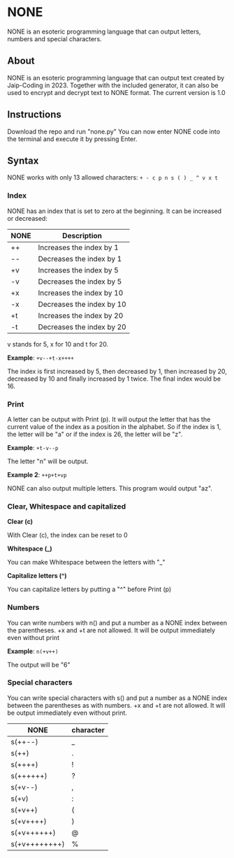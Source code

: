 # NONE
NONE is an esoteric programming language that can output letters, numbers and special characters.

## About
NONE is an esoteric programming language that can output text created by Jaip-Coding in 2023. Together with the included generator, it can also be used to encrypt and decrypt text to NONE format. The current version is 1.0

## Instructions
Download the repo and run "none.py" You can now enter NONE code into the terminal and execute it by pressing Enter.

## Syntax
NONE works with only 13 allowed characters: ```+ - c p n s ( ) _ ^ v x t```

### Index
NONE has an index that is set to zero at the beginning. It can be increased or decreased:

| NONE | Description |
| ------------- | ------------- |
| ++ | Increases the index by 1 |
| -- | Decreases the index by 1 |
| +v | Increases the index by 5 |
| -v | Decreases the index by 5 |
| +x | Increases the index by 10 |
| -x | Decreases the index by 10 |
| +t | Increases the index by 20 |
| -t | Decreases the index by 20 |

v stands for 5, x for 10 and t for 20.

**Example**: ```+v--+t-x++++``` 

The index is first increased by 5, then decreased by 1, then increased by 20, decreased by 10 and finally increased by 1 twice. The final index would be 16.

### Print
A letter can be output with Print (p). It will output the letter that has the current value of the index as a position in the alphabet. So if the index is 1, the letter will be "a" or if the index is 26, the letter will be "z".

**Example**: ```+t-v--p```

The letter "n" will be output.

**Example 2**: ```++p+t+vp```

NONE can also output multiple letters. This program would output "az".

### Clear, Whitespace and capitalized

**Clear (c)**

With Clear (c), the index can be reset to 0

**Whitespace (_)**

You can make Whitespace between the letters with "_"

**Capitalize letters (^)**

You can capitalize letters by putting a "^" before Print (p)

### Numbers

You can write numbers with n() and put a number as a NONE index between the parentheses. +x and +t are not allowed. It will be output immediately even without print

**Example**: ```n(+v++)```

The output will be "6"

### Special characters

You can write special characters with s() and put a number as a NONE index between the parentheses as with numbers. +x and +t are not allowed. It will be output immediately even without print.

| NONE | character |
| ------------- | ------------- |
| s(++--) | _ |
| s(++) | . |
| s(++++) | ! |
| s(++++++) | ? |
| s(+v--) | , |
| s(+v) | : |
| s(+v++) | ( |
| s(+v++++) | ) |
| s(+v++++++) | @ |
| s(+v++++++++) | % |
